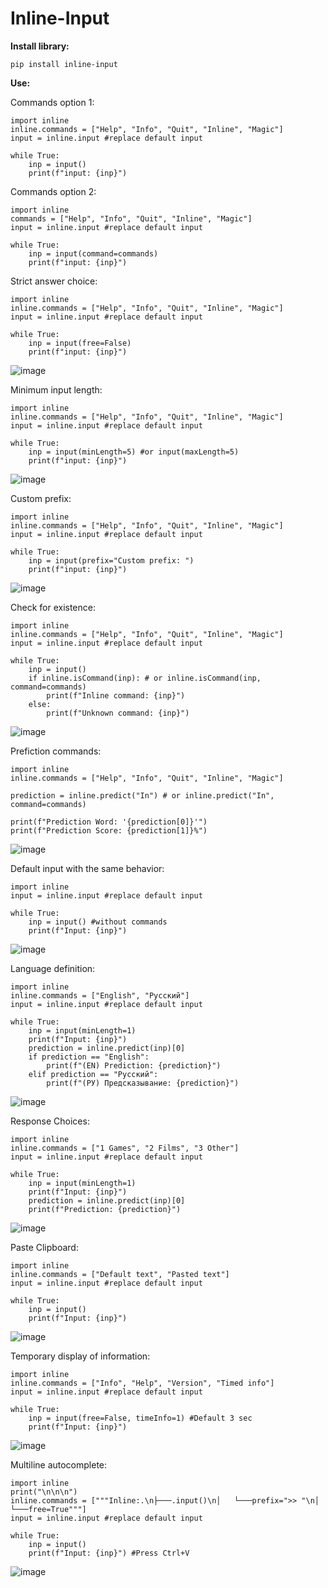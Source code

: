 # Inline-Input
__Install library:__

```
pip install inline-input
```

__Use:__

Commands option 1:
```
import inline
inline.commands = ["Help", "Info", "Quit", "Inline", "Magic"]
input = inline.input #replace default input

while True:
    inp = input()
    print(f"input: {inp}")
```
Commands option 2:
```
import inline
commands = ["Help", "Info", "Quit", "Inline", "Magic"]
input = inline.input #replace default input

while True:
    inp = input(command=commands)
    print(f"input: {inp}")
```
Strict answer choice:
```
import inline
inline.commands = ["Help", "Info", "Quit", "Inline", "Magic"]
input = inline.input #replace default input

while True:
    inp = input(free=False)
    print(f"input: {inp}")
```
![image](https://user-images.githubusercontent.com/75082388/162586479-77d2b8e6-458b-4700-97bc-109a6495c1f0.png)

Minimum input length:
```
import inline
inline.commands = ["Help", "Info", "Quit", "Inline", "Magic"]
input = inline.input #replace default input

while True:
    inp = input(minLength=5) #or input(maxLength=5)
    print(f"input: {inp}")
```
![image](https://user-images.githubusercontent.com/75082388/162586647-f18bf23e-2337-484d-98b9-d535dcc09fe2.png)

Custom prefix:
```
import inline
inline.commands = ["Help", "Info", "Quit", "Inline", "Magic"]
input = inline.input #replace default input

while True:
    inp = input(prefix="Custom prefix: ")
    print(f"input: {inp}")
```
![image](https://user-images.githubusercontent.com/75082388/162586760-6f067103-47c0-4973-bd45-f172c0fb682e.png)

Check for existence:
```
import inline
inline.commands = ["Help", "Info", "Quit", "Inline", "Magic"]
input = inline.input #replace default input

while True:
    inp = input()
    if inline.isCommand(inp): # or inline.isCommand(inp, command=commands)
        print(f"Inline command: {inp}")
    else:
        print(f"Unknown command: {inp}")
```

![image](https://user-images.githubusercontent.com/75082388/162587358-4ceb7ef3-00e8-4585-a7a4-8c03f7790345.png)

Prefiction commands:
```
import inline
inline.commands = ["Help", "Info", "Quit", "Inline", "Magic"]

prediction = inline.predict("In") # or inline.predict("In", command=commands)

print(f"Prediction Word: '{prediction[0]}'")
print(f"Prediction Score: {prediction[1]}%")
```
![image](https://user-images.githubusercontent.com/75082388/162587648-325c1ef6-b228-4d88-96e1-99336e46782e.png)

Default input with the same behavior:
```
import inline
input = inline.input #replace default input

while True:
    inp = input() #without commands
    print(f"Input: {inp}")
```
![image](https://user-images.githubusercontent.com/75082388/162589710-64051acd-b679-493e-abe8-6c71f8de6474.png)

Language definition:
```
import inline
inline.commands = ["English", "Русский"]
input = inline.input #replace default input

while True:
    inp = input(minLength=1)
    print(f"Input: {inp}")
    prediction = inline.predict(inp)[0]
    if prediction == "English":
        print(f"(EN) Prediction: {prediction}")
    elif prediction == "Русский":
        print(f"(РУ) Предсказывание: {prediction}")
```
![image](https://user-images.githubusercontent.com/75082388/162590144-c2cd96cb-c6f9-48c3-a804-828cbfb8b0e0.png)

Response Choices:
```
import inline
inline.commands = ["1 Games", "2 Films", "3 Other"]
input = inline.input #replace default input

while True:
    inp = input(minLength=1)
    print(f"Input: {inp}")
    prediction = inline.predict(inp)[0]
    print(f"Prediction: {prediction}")
```
![image](https://user-images.githubusercontent.com/75082388/162590336-738c766c-b8f2-4304-a783-d0ad4198a062.png)

Paste Clipboard:
```
import inline
inline.commands = ["Default text", "Pasted text"]
input = inline.input #replace default input

while True:
    inp = input()
    print(f"Input: {inp}")
```

![image](https://user-images.githubusercontent.com/75082388/162623834-90b78680-def6-46fa-a00a-ceb9cad65e2f.png)

Temporary display of information:
```
import inline
inline.commands = ["Info", "Help", "Version", "Timed info"]
input = inline.input #replace default input

while True:
    inp = input(free=False, timeInfo=1) #Default 3 sec
    print(f"Input: {inp}")
```

![image](https://user-images.githubusercontent.com/75082388/162630483-14b5da24-0857-45c0-9b51-22961badf380.png)


Multiline autocomplete:
```
import inline
print("\n\n\n")
inline.commands = ["""Inline:.\n├───.input()\n│   └───prefix=">> "\n│       └───free=True"""]
input = inline.input #replace default input

while True:
    inp = input()
    print(f"Input: {inp}") #Press Ctrl+V
```

![image](https://user-images.githubusercontent.com/75082388/162626499-e3827a81-6747-4238-af2e-5f42b163288a.png)


